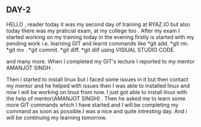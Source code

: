 ## DAY-2

HELLO , reader today it was my second day of training at RYAZ.IO but also today there was my praticial exam, at my college too .
After my exam I started working on my training today  in the evening firstly is started with my pending work i.e. learning GIT  and learnt commands like
*git add.
*git rm.
*git mv .
*git commit.
*git diff.
*git diif using VISIUAL STUDIO CODE. 

and many more. When I  completed my GIT's lecture I reported to my mentor AMANJOT SINGH .


 Then i started to install linux but i faced some issues in it but then contact my mentor and he helped with issues then I was able to installed linux and now I will be working on linux from now. I just got able to install linux with the help of mentor(AMANJOT SINGH) . Then he asked me to learn some more GIT commands which I have started and I will be completing my command as soon as possible.I was a nice and quite intresting day. And i will be continuing my learning tomorrow. 